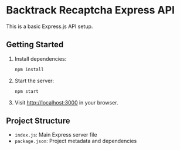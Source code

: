 # Backtrack Recaptcha Express API

This is a basic Express.js API setup.

## Getting Started

1. Install dependencies:
   ```cmd
   npm install
   ```
2. Start the server:
   ```cmd
   npm start
   ```
3. Visit [http://localhost:3000](http://localhost:3000) in your browser.

## Project Structure
- `index.js`: Main Express server file
- `package.json`: Project metadata and dependencies

